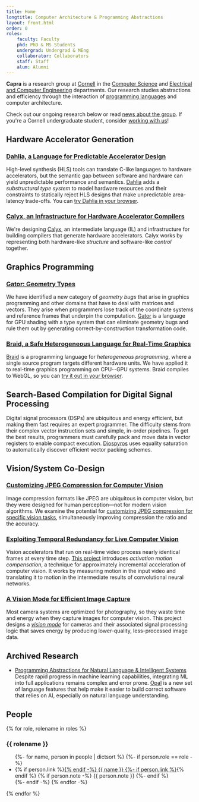 ```yaml
---
title: Home
longtitle: Computer Architecture & Programming Abstractions
layout: front.html
order: 0
roles:
    faculty: Faculty
    phd: PhD & MS Students
    undergrad: Undergrad & MEng
    collaborator: Collaborators
    staff: Staff
    alum: Alumni
---
```

**Capra** is a research group at [Cornell][] in the [Computer Science][cs] and [Electrical and Computer Engineering][ece] departments.
Our research studies abstractions and efficiency through the interaction of [programming languages][cupl] and computer architecture.

Check out our ongoing research below or read [news about the group][news].
If you're a Cornell undergraduate student, consider [working with us][ugrad]!

[ece]: http://www.ece.cornell.edu
[cs]: http://www.cs.cornell.edu
[cornell]: http://www.cornell.edu
[cupl]: http://pl.cs.cornell.edu
[news]: /news/
[ugrad]: /ugresearch.html


<section class="projects">

## Hardware Accelerator Generation

### [Dahlia, a Language for Predictable Accelerator Design][dahlia]

High-level synthesis (HLS) tools can translate C-like languages to hardware accelerators, but the semantic gap between software and hardware can yield unpredictable performance and semantics.
[Dahlia][dahlia] adds a *substructural
type system* to model hardware resources and their constraints to statically
reject HLS designs that make unpredictable area-latency trade-offs. You
can [try Dahlia in your browser](https://capra.cs.cornell.edu/dahlia).

[dahlia]: https://capra.cs.cornell.edu/dahlia

### [Calyx, an Infrastructure for Hardware Accelerator Compilers][calyx]

We're designing [Calyx][], an intermediate language (IL) and infrastructure for building compilers that generate hardware accelerators.
Calyx works by representing both hardware-like *structure* and software-like *control* together.

[calyx]: https://capra.cs.cornell.edu/calyx


## Graphics Programming

### [Gator: Geometry Types][gator]

We have identified a new category of *geometry bugs* that arise in graphics programming and other domains that have to deal with matrices and vectors.
They arise when programmers lose track of the coordinate systems and reference frames that underpin the computation.
[Gator][] is a language for GPU shading with a type system that can eliminate geometry bugs and rule them out by generating correct-by-construction transformation code.

[gator]: /research/gator

### [Braid, a Safe Heterogeneous Language for Real-Time Graphics](https://capra.cs.cornell.edu/braid/)

[Braid](https://capra.cs.cornell.edu/braid/) is a programming language for *heterogeneous programming*, where a single source program targets different hardware units. We have applied it to real-time graphics programming on CPU--GPU systems. Braid compiles to WebGL, so you can [try it out in your browser](https://capra.cs.cornell.edu/braid/dingus/#example=phong).


## Search-Based Compilation for Digital Signal Processing

Digital signal processors (DSPs) are ubiquitous and energy efficient, but making them fast requires an expert programmer. The difficulty stems from their complex vector instruction sets and simple, in-order pipelines. To get the best results, programmers must carefully pack and move data in vector registers to enable compact execution. [Diospyros][diospyros] uses equality saturation to automatically discover efficient vector packing schemes.

[diospyros]: https://github.com/cucapra/diospyros


## Vision/System Co-Design

### [Customizing JPEG Compression for Computer Vision][deepjpeg]

Image compression formats like JPEG are ubiquitous in computer vision, but they were designed for human perception—not for modern vision algorithms.
We examine the potential for [customizing JPEG compression for specific vision tasks][deepjpeg], simultaneously improving compression the ratio and the accuracy.

[deepjpeg]: https://www.cs.cornell.edu/~asampson/media/papers/deepjpeg-recoml2020.pdf

### [Exploiting Temporal Redundancy for Live Computer Vision][eva2]

Vision accelerators that run on real-time video process nearly identical frames at every time step. [This project][eva2] introduces *activation motion compensation*, a technique for approximately incremental acceleration of computer vision. It works by measuring motion in the input video and translating it to motion in the intermediate results of convolutional neural networks.

[eva2]: /research/eva2

### [A Vision Mode for Efficient Image Capture][visionmode]

Most camera systems are optimized for photography, so they waste time and energy when they capture images for computer vision. This project designs a [*vision mode*][visionmode] for cameras and their associated signal processing logic that saves energy by producing lower-quality, less-processed image data.

[visionmode]: /research/visionmode

</section>


## Archived Research

* [Programming Abstractions for Natural Language &amp; Intelligent Systems][opal]
  Despite rapid progress in machine learning capabilities, integrating ML into full applications remains complex and error prone. [Opal][] is a new set of language features that help make it easier to build correct software that relies on AI, especially on natural language understanding.

[opal]: /research/opal


## People

<div class="people">
  {% for role, rolename in roles %}
  <div class="category">
    <h3>{{ rolename }}</h3>
    <ul>
      {%- for name, person in people | dictsort %}
      {%- if person.role == role -%}
      <li>
        {% if person.link %}<a href="{{ person.link }}">{% endif -%}
        {{ name }}
        {%- if person.link %}</a>{% endif %}
        {% if person.note -%}
        <span class="note">{{ person.note }}</span>
        {%- endif %}
      </li>
      {%- endif -%}
      {% endfor -%}
    </ul>
  </div>
  {% endfor %}
</div>
